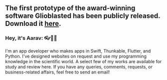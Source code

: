 ## The first prototype of the award-winning software Glioblasted has been publicly released. Download it [here](https://github.com/aaravdave/Glioblasted-Prototype).
### Hey, it's Aarav: 👓🧪🤖
I'm an app developer who makes apps in Swift, Thunkable, Flutter, and Python. I've designed websites on request and use my programming knowledge in the scientific world. A select few of my works are available for study and review here. If you have any queries, comments, requests, or business-related affairs, feel free to send an email!
